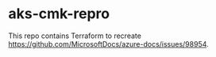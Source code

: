 # aks-cmk-repro
This repo contains Terraform to recreate https://github.com/MicrosoftDocs/azure-docs/issues/98954.
